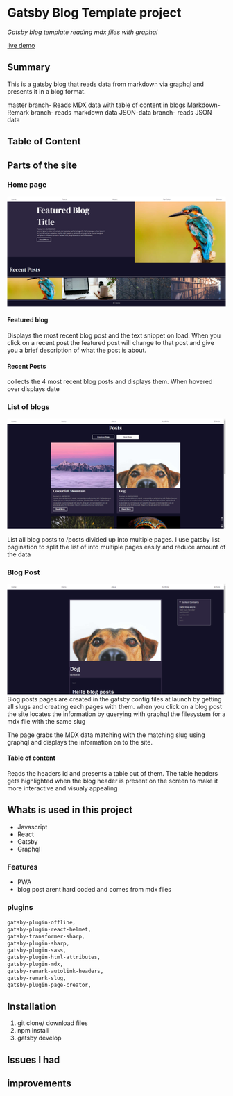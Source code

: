 # Gatsby Blog Template project
_Gatsby blog template reading mdx files with graphql_

[live demo]()
## Summary
This is a gatsby blog that reads data from markdown via graphql and presents it in a blog format. 

master branch- Reads MDX data with table of content in blogs
Markdown-Remark branch- reads markdown data
JSON-data branch- reads JSON data 
## Table of Content


## Parts of the site
### Home page
![Home page](./ReadmeImages/homePage.png)
#### Featured blog
Displays the most recent blog post and the text snippet on load. When you click on a recent post the featured post will change to that post and give you a brief description of what the post is about. 
#### Recent Posts
collects the 4 most recent blog posts and displays them. When hovered over displays date
### List of blogs
![Blog list page](./ReadmeImages/listOfPages.png)

List all blog posts to /posts divided up into multiple pages. I use
gatsby list pagination to split the list of into multiple pages easily and reduce amount of the data
### Blog Post
![Blog Post](./ReadmeImages/blogPost.png)
Blog posts pages are created in the gatsby config files at launch by getting all slugs and creating each pages with them. when you click on a blog post the site locates the information by querying with graphql the filesystem for a mdx file with the same slug

The page grabs the MDX data matching with the matching slug using graphql and displays the information on to the site.

#### Table of content
Reads the headers id and presents a table out of them. The table headers gets highlighted when the blog header is present on the screen to make it more interactive and visualy appealing

## Whats is used in this project
* Javascript
* React 
* Gatsby
* Graphql 

### Features
* PWA
* blog post arent hard coded and comes from mdx files
### plugins
    gatsby-plugin-offline,
    gatsby-plugin-react-helmet,
    gatsby-transformer-sharp,
    gatsby-plugin-sharp,
    gatsby-plugin-sass,
    gatsby-plugin-html-attributes,
    gatsby-plugin-mdx,
    gatsby-remark-autolink-headers,
    gatsby-remark-slug,
    gatsby-plugin-page-creator,

## Installation
1. git clone/ download files
2. npm install
3. gatsby develop


## Issues I had

## improvements